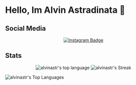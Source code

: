 # Hello, Im Alvin Astradinata 👋

## Social Media

<div align="center">
  <a href="https://www.instagram.com/zlvinn">
    <img src="https://img.shields.io/badge/Instagram-E4405F?style=for-the-badge&logo=instagram&logoColor=white" alt="Instagram Badge">
  </a>
</div>

## Stats
<div align="center">
  <img src="https://github-readme-stats.vercel.app/api/top-langs/?username=alvinastr&theme=tokyonight&show_icons=true&hide_border=true&layout=compact" alt="alvinastr's top language">
  <img src="https://github-readme-streak-stats.herokuapp.com/?user=alvinastr&theme=tokyonight&hide_border=true" alt="alvinastr's Streak">
</div>

![alvinastr's Top Languages](https://github-readme-stats.vercel.app/api/top-langs/?username=alvinastr&theme=tokyonight&show_icons=true&hide_border=true&layout=compact)
